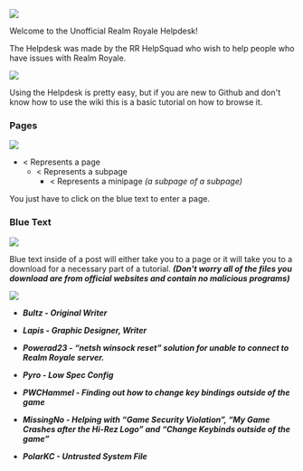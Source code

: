 ![](https://i.imgur.com/UE6W8Y0.png)

Welcome to the Unofficial Realm Royale Helpdesk!

The Helpdesk was made by the RR HelpSquad who wish to help people who have issues with Realm Royale.

![](https://i.imgur.com/uilQdPp.png)

Using the Helpdesk is pretty easy, but if you are new to Github and don't know how to use the wiki this is a basic tutorial on how to browse it.

### Pages

![](https://i.imgur.com/6fULVyx.png)

* < Represents a page
   * < Represents a subpage
      * < Represents a minipage _(a subpage of a subpage)_

You just have to click on the blue text to enter a page.

### Blue Text

![](https://i.imgur.com/hfINOWw.png)

Blue text inside of a post will either take you to a page or it will take you to a download for a necessary part of a tutorial. **_(Don't worry all of the files you download are from official websites and contain no malicious programs)_**

![](https://i.imgur.com/7a62T5W.png)

* _**Bultz - Original Writer**_

* _**Lapis - Graphic Designer, Writer**_

* _**Powerad23 - “netsh winsock reset” solution for unable to connect to Realm Royale server.**_

* _**Pyro - Low Spec Config**_

* _**PWCHammel - Finding out how to change key bindings outside of the game**_

* _**MissingNo - Helping with “Game Security Violation”, “My Game Crashes after the Hi-Rez Logo” and “Change Keybinds outside of the game”**_

* _**PolarKC - Untrusted System File**_




